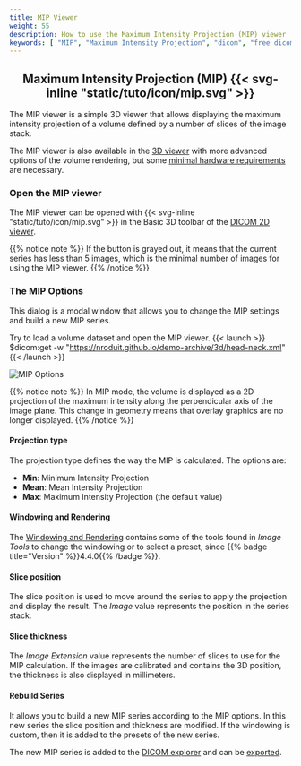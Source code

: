 ```yaml
---
title: MIP Viewer
weight: 55
description: How to use the Maximum Intensity Projection (MIP) viewer
keywords: [ "MIP", "Maximum Intensity Projection", "dicom", "free dicom viewer" ]
---
```


## <center>Maximum Intensity Projection (MIP) {{< svg-inline "static/tuto/icon/mip.svg" >}}</center>

The MIP viewer is a simple 3D viewer that allows displaying the maximum intensity projection of a volume defined by a number of slices of the image stack. 

The MIP viewer is also available in the [3D viewer](../dicom-3d-viewer) with more advanced options of the volume rendering, but some [minimal hardware requirements](../dicom-3d-viewer/#requirements) are necessary.


### Open the MIP viewer
The MIP viewer can be opened with {{< svg-inline "static/tuto/icon/mip.svg" >}} in the Basic 3D toolbar of the [DICOM 2D viewer](../dicom-2d-viewer).

{{% notice note %}}
If the button is grayed out, it means that the current series has less than 5 images, which is the minimal number of images for using the MIP viewer. 
{{% /notice %}}

### The MIP Options

This dialog is a modal window that allows you to change the MIP settings and build a new MIP series. 

Try to load a volume dataset and open the MIP viewer. {{< launch >}}
$dicom:get -w "https://nroduit.github.io/demo-archive/3d/head-neck.xml"
{{< /launch >}}

![MIP Options](/tuto/mip.jpg?classes=shadow)
<br>

{{% notice note %}}
In MIP mode, the volume is displayed as a 2D projection of the maximum intensity along the perpendicular axis of the image plane. This change in geometry means that overlay graphics are no longer displayed.
{{% /notice %}}

#### Projection type
The projection type defines the way the MIP is calculated. The options are:
* **Min**: Minimum Intensity Projection
* **Mean**: Mean Intensity Projection
* **Max**: Maximum Intensity Projection (the default value)

#### Windowing and Rendering
The [Windowing and Rendering](../lut/) contains some of the tools found in _Image Tools_ to change the windowing or to select a preset, since {{% badge title="Version" %}}4.4.0{{% /badge %}}.

#### Slice position
The slice position is used to move around the series to apply the projection and display the result. The _Image_ value represents the position in the series stack.

#### Slice thickness
The _Image Extension_ value represents the number of slices to use for the MIP calculation. If the images are calibrated and contains the 3D position, the thickness is also displayed in millimeters.

#### Rebuild Series
It allows you to build a new MIP series according to the MIP options. In this new series the slice position and thickness are modified. If the windowing is custom, then it is added to the presets of the new series.

The new MIP series is added to the [DICOM explorer](../dicom-explorer/) and can be [exported](../dicom-export/#dicom-exporting).